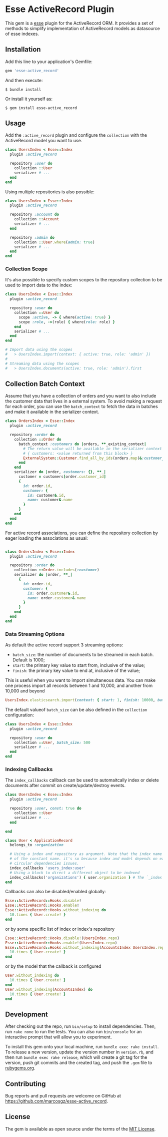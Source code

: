 # Esse ActiveRecord Plugin

This gem is a [esse](https://github.com/marcosgz/esse) plugin for the ActiveRecord ORM. It provides a set of methods to simplify implementation of ActiveRecord models as datasource of esse indexes.

## Installation

Add this line to your application's Gemfile:

```ruby
gem 'esse-active_record'
```

And then execute:

    $ bundle install

Or install it yourself as:

    $ gem install esse-active_record

## Usage

Add the `:active_record` plugin and configure the `collection` with the ActiveRecord model you want to use.

```ruby
class UsersIndex < Esse::Index
  plugin :active_record

  repository :user do
    collection ::User
    serializer # ...
  end
end
```

Using multiple repositories is also possible:

```ruby
class UsersIndex < Esse::Index
  plugin :active_record

  repository :account do
    collection ::Account
    serializer # ...
  end

  repository :admin do
    collection ::User.where(admin: true)
    serializer # ...
  end
end
```

### Collection Scope
It's also possible to specify custom scopes to the repository collection to be used to import data to the index:

```ruby
class UsersIndex < Esse::Index
  plugin :active_record

  repository :user do
    collection ::User do
      scope :active, -> { where(active: true) }
      scope :role, ->(role) { where(role: role) }
    end
    serializer # ...
  end
end

# Import data using the scopes
#   > UsersIndex.import(context: { active: true, role: 'admin' })
#
# Streaming data using the scopes
#   > UsersIndex.documents(active: true, role: 'admin').first
```

## Collection Batch Context

Assume that you have a collection of orders and you want to also include the customer data that lives in a external system. To avoid making a request for each order, you can use the `batch_context` to fetch the data in batches and make it available in the serializer context.

```ruby
class OrdersIndex < Esse::Index
  plugin :active_record

  repository :order do
    collection ::Order do
      batch_context :customers do |orders, **_existing_context|
        # The return value will be available in the serializer context
        # { customers: <value returned from this block> }
        ExternalSystem::Customer.find_all_by_ids(orders.map(&:customer_id)).index_by(&:id) # => { 1 => <Customer>, 2 => <Customer> }
      end
    end
    serializer do |order, customers: {}, **_|
      customer = customers[order.customer_id]
      {
        id: order.id,
        customer: {
          id: customer&.id,
          name: customer&.name
        }
      }
    end
  end
end
```

For active record associations, you can define the repository collection by eager loading the associations as usual:

```ruby

class OrdersIndex < Esse::Index
  plugin :active_record

  repository :order do
    collection ::Order.includes(:customer)
    serializer do |order, **_|
      {
        id: order.id,
        customer: {
          id: order.customer&.id,
          name: order.customer&.name
        }
      }
    end
  end
end
```

### Data Streaming Options

As default the active record support 3 streaming options:
* `batch_size`: the number of documents to be streamed in each batch. Default is 1000;
* `start`: the primary key value to start from, inclusive of the value;
* `finish`: the primary key value to end at, inclusive of the value;

This is useful when you want to import simultaneous data. You can make one process import all records between 1 and 10,000, and another from 10,000 and beyond

```ruby
UsersIndex.elasticsearch.import(context: { start: 1, finish: 10000, batch_size: 500 })
```

The default valueof `batch_size` can be also defined in the `collection` configuration:

```ruby
class UsersIndex < Esse::Index
  plugin :active_record

  repository :user do
    collection ::User, batch_size: 500
    serializer # ...
  end
end
```

### Indexing Callbacks

The `index_callbacks` callback can be used to automaitcally index or delete documents after commit on create/update/destroy events.

```ruby
class UsersIndex < Esse::Index
  plugin :active_record

  repository :user, const: true do
    collection ::User
    serializer # ...
  end

end

class User < ApplicationRecord
  belongs_to :organization

  # Using a index and repository as argument. Note that the index name is used instead of the
  # of the constant name. it's so because index and model depends on each other should result in
  # circular dependencies issues.
  index_callbacks 'users_index:user'
  # Using a block to direct a different object to be indexed
  index_callbacks('organizations') { user.organization } # The `_index` suffix and repo name  is optional on the index name
end
```

Callbacks can also be disabled/enabled globally:

```ruby
Esse::ActiveRecord::Hooks.disable!
Esse::ActiveRecord::Hooks.enable!
Esse::ActiveRecord::Hooks.without_indexing do
  10.times { User.create! }
end
```

or by some specific list of index or index's repository

```ruby
Esse::ActiveRecord::Hooks.disable!(UsersIndex.repo)
Esse::ActiveRecord::Hooks.enable!(UsersIndex.repo)
Esse::ActiveRecord::Hooks.without_indexing(AccountsIndex UsersIndex.repo, ) do
  10.times { User.create! }
end
```

or by the model that the callback is configured

```ruby
User.without_indexing do
  10.times { User.create! }
end
User.without_indexing(AccountsIndex) do
  10.times { User.create! }
end
```


## Development

After checking out the repo, run `bin/setup` to install dependencies. Then, run `rake none` to run the tests. You can also run `bin/console` for an interactive prompt that will allow you to experiment.

To install this gem onto your local machine, run `bundle exec rake install`. To release a new version, update the version number in `version.rb`, and then run `bundle exec rake release`, which will create a git tag for the version, push git commits and the created tag, and push the `.gem` file to [rubygems.org](https://rubygems.org).

## Contributing

Bug reports and pull requests are welcome on GitHub at https://github.com/marcosgz/esse-active_record.

## License

The gem is available as open source under the terms of the [MIT License](https://opensource.org/licenses/MIT).
